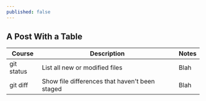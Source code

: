 ```yaml
---
published: false
---
```

## A Post With a Table 

| Course | Description | Notes | 
| --- | --- | --- | 
| git status | List all new or modified files | Blah | 
| git diff | Show file differences that haven't been staged | Blah | 

